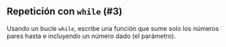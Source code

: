 ## Repetición con `while` (#3)

Usando un bucle `while`, escribe una función que sume solo los números pares hasta e incluyendo un número dado (el parámetro).
